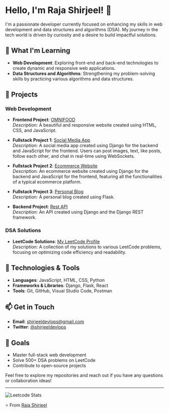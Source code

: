 # Hello, I'm Raja Shirjeel! 👋

I'm a passionate developer currently focused on enhancing my skills in web development and data structures and algorithms (DSA). My journey in the tech world is driven by curiosity and a desire to build impactful solutions.

## 🌱 What I'm Learning

- **Web Development**: Exploring front-end and back-end technologies to create dynamic and responsive web applications.
- **Data Structures and Algorithms**: Strengthening my problem-solving skills by practicing various algorithms and data structures.

## 💼 Projects

### Web Development
- **Frontend Project**: [OMNIFOOD](https://github.com/RajaShirjeel/OMNIFOOD)  
  *Description:* A beautiful and responsive website created using HTML, CSS, and JavaScript.

- **Fullstack Project 1**: [Social Media App](https://github.com/RajaShirjeel/Social-Media-App-Django)  
  *Description:* A social media app created using Django for the backend and JavaScript for the frontend. Users can post images, text, like posts, follow each other, and chat in real-time using WebSockets.

- **Fullstack Project 2**: [Ecommerce Website](https://github.com/RajaShirjeel/Online-Shop-Django)  
  *Description:* An ecommerce website created using Django for the backend and JavaScript for the frontend, featuring all the functionalities of a typical ecommerce platform.

- **Fullstack Project 3**: [Personal Blog](https://github.com/RajaShirjeel/Complete-Blog-Project)  
  *Description:* A personal blog created using Flask.

- **Backend Project**: [Rest API](https://github.com/RajaShirjeel/Rest-Api-Django)  
  *Description:* An API created using Django and the Django REST framework.

### DSA Solutions
- **LeetCode Solutions**: [My LeetCode Profile](https://leetcode.com/u/rajashirjeel/)  
  *Description:* A collection of my solutions to various LeetCode problems, focusing on optimizing code efficiency and readability.

## 🔧 Technologies & Tools

- **Languages**: JavaScript, HTML, CSS, Python
- **Frameworks & Libraries**: Django, Flask, React
- **Tools**: Git, GitHub, Visual Studio Code, Postman

## 📫 Get in Touch

- **Email**: [shirjeeldevlops@gmail.com](mailto:shirjeeldevlops@gmail.com)
- **Twitter**: [@shirjeeldevlops](https://x.com/shirjeeldevlops)

## 🚀 Goals

- Master full-stack web development
- Solve 500+ DSA problems on LeetCode
- Contribute to open-source projects

Feel free to explore my repositories and reach out if you have any questions or collaboration ideas!

---

![Leetcode Stats](https://leetcard.jacoblin.cool/rajashirjeel?ext=heatmap)

⭐️ From [Raja Shirjeel](https://github.com/RajaShirjeel)





<!---
RajaShirjeel/RajaShirjeel is a ✨ special ✨ repository because its `README.md` (this file) appears on your GitHub profile.
You can click the Preview link to take a look at your changes.
--->
